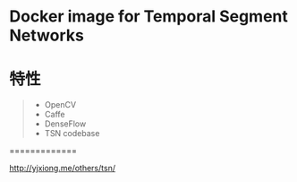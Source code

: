 # Docker image for Temporal Segment Networks

特性
=============
> * OpenCV
> * Caffe
> * DenseFlow
> * TSN codebase

=============

http://yjxiong.me/others/tsn/
